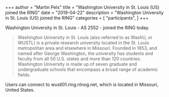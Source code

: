 +++
author = "Martin Pels"
title = "Washington University in St. Louis (US) joined the RING"
date = "2019-04-22"
description = "Washington University in St. Louis (US) joined the RING"
categories = [
    "participants",
]
+++

Washington University in St. Louis - AS 2552 - joined the RING today.

> Washington University in St. Louis (also referred to as WashU, or WUSTL) is a private research university located in the St. Louis metropolitan area and elsewhere in Missouri. Founded in 1853, and named after George Washington, the university has students and faculty from all 50 U.S. states and more than 120 countries. Washington University is made up of seven graduate and undergraduate schools that encompass a broad range of academic fields.

Users can connect to wustl01.ring.nlnog.net, which is located in Missouri, United States.

